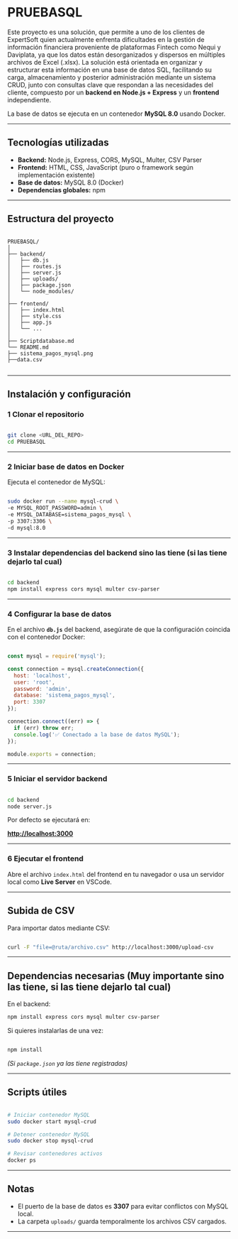 # PRUEBASQL

Este proyecto es una solución, que permite a uno de los clientes de ExpertSoft quien actualmente enfrenta dificultades en la gestión de información financiera proveniente de plataformas Fintech como Nequi y Daviplata, ya que los datos están desorganizados y dispersos en múltiples archivos de Excel (.xlsx).
La solución está orientada en organizar y estructurar esta información en una base de datos SQL, facilitando su carga, almacenamiento y posterior administración mediante un sistema CRUD, junto con consultas clave que respondan a las necesidades del cliente, compuesto por un **backend en Node.js + Express** y un **frontend** independiente.

La base de datos se ejecuta en un contenedor **MySQL 8.0** usando Docker.

---

##  Tecnologías utilizadas

- **Backend:** Node.js, Express, CORS, MySQL, Multer, CSV Parser
- **Frontend:** HTML, CSS, JavaScript (puro o framework según implementación existente)
- **Base de datos:** MySQL 8.0 (Docker)
- **Dependencias globales:** npm

---

##  Estructura del proyecto

```

PRUEBASQL/
│
├── backend/
│   ├── db.js
│   ├── routes.js
│   ├── server.js
│   ├── uploads/
│   ├── package.json
│   └── node_modules/
│
├── frontend/
│   ├── index.html
│   ├── style.css
│   ├── app.js
│   └── ...
│
├── Scriptdatabase.md
└── README.md
├── sistema_pagos_mysql.png
├──data.csv


```

---

##  Instalación y configuración

### 1 Clonar el repositorio

```bash

git clone <URL_DEL_REPO>
cd PRUEBASQL

```

---

### 2 Iniciar base de datos en Docker

Ejecuta el contenedor de MySQL:

```bash

sudo docker run --name mysql-crud \
-e MYSQL_ROOT_PASSWORD=admin \
-e MYSQL_DATABASE=sistema_pagos_mysql \
-p 3307:3306 \
-d mysql:8.0

```

---

### 3 Instalar dependencias del backend sino las tiene (si las tiene dejarlo tal cual)

```bash

cd backend
npm install express cors mysql multer csv-parser

```

---

### 4 Configurar la base de datos

En el archivo **`db.js`** del backend, asegúrate de que la configuración coincida con el contenedor Docker:

```jsx

const mysql = require('mysql');

const connection = mysql.createConnection({
  host: 'localhost',
  user: 'root',
  password: 'admin',
  database: 'sistema_pagos_mysql',
  port: 3307
});

connection.connect((err) => {
  if (err) throw err;
  console.log('✅ Conectado a la base de datos MySQL');
});

module.exports = connection;

```

---

### 5 Iniciar el servidor backend

```bash

cd backend
node server.js

```

Por defecto se ejecutará en:

 [**http://localhost:3000**](http://localhost:3000/)

---

### 6 Ejecutar el frontend

Abre el archivo `index.html` del frontend en tu navegador o usa un servidor local como **Live Server** en VSCode.

---

## Subida de CSV

Para importar datos mediante CSV:

```bash

curl -F "file=@ruta/archivo.csv" http://localhost:3000/upload-csv

```

---

## Dependencias necesarias (Muy importante sino las tiene, si las tiene dejarlo tal cual)

En el backend:

```bash
npm install express cors mysql multer csv-parser

```

Si quieres instalarlas de una vez:

```bash

npm install

```

*(Si `package.json` ya las tiene registradas)*

---

## Scripts útiles

```bash

# Iniciar contenedor MySQL
sudo docker start mysql-crud

# Detener contenedor MySQL
sudo docker stop mysql-crud

# Revisar contenedores activos
docker ps

```

---

## Notas

- El puerto de la base de datos es **3307** para evitar conflictos con MySQL local.
- La carpeta `uploads/` guarda temporalmente los archivos CSV cargados.


---


